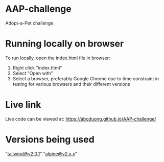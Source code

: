 # AAP-challenge
Adopt-a-Pet challenge

# Running locally on browser
To run locally, open the index.html file in browser:
1) Right click "index.html"
2) Select "Open with"
3) Select a browser, preferably Google Chrome due to time constraint in testing for various browsers and their different versions

# Live link
Live code can be viewed at: https://abcduong.github.io/AAP-challenge/

# Versions being used
"tailwind@v2.0.1"
"alpine@v2.x.x"
